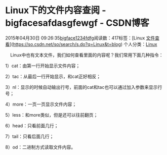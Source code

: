 # Linux下的文件内容查阅 - bigfacesafdasgfewgf - CSDN博客





2015年04月30日 09:26:35[bigface1234fdfg](https://me.csdn.net/puqutogether)阅读数：417标签：[Linux																[文件查看](https://so.csdn.net/so/search/s.do?q=文件查看&t=blog)](https://so.csdn.net/so/search/s.do?q=Linux&t=blog)
个人分类：[Linux](https://blog.csdn.net/puqutogether/article/category/3147399)











    Linux中也有文本文件，我们如何查看里面的内容呢？我们常用下面几种指令：




1）cat：由第一行开始显示文件内容；

2）tac：从最后一行开始显示，和cat正好相反；

3）nl：显示的时候自动输出行号，前面的cat和tac也可以通过加入参数来显示行号；

4）more：一页一页显示文件内容；

5）less：和more类似，但是还可以往前翻页；

6）head：只看前面几行；

7）tail：只看后面几行；

8）od：二进制方式读取文件内容。










